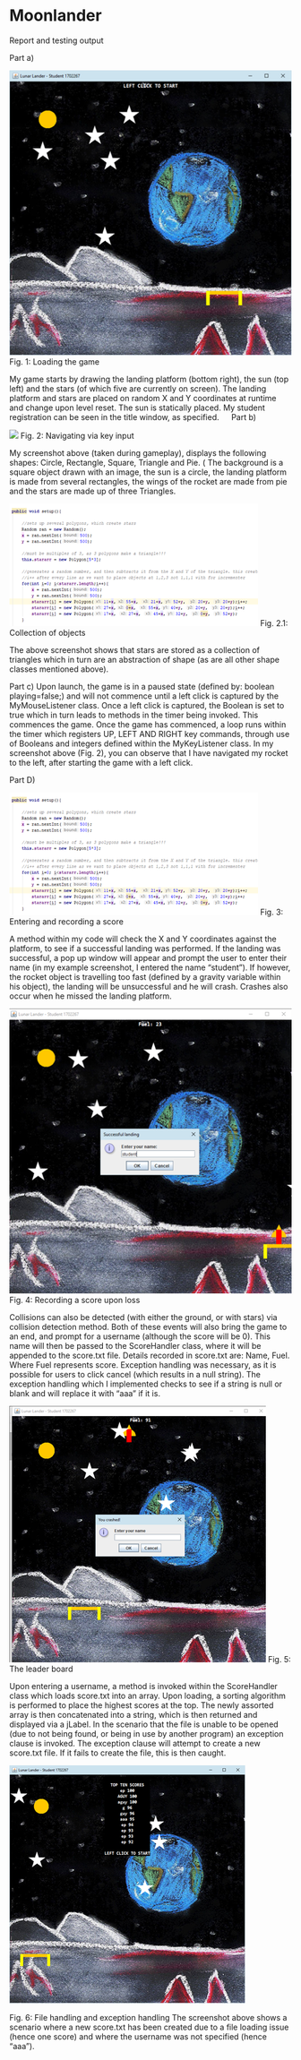 # Moonlander
Report and testing output

Part a)

 
 ![](https://github.com/guyjac/moonlander/blob/main/md/1.png)
Fig. 1: Loading the game


My game starts by drawing the landing platform (bottom right), the sun (top left) and the stars (of which five are currently on screen). 
The landing platform and stars are placed on random X and Y coordinates at runtime and change upon level reset. The sun is statically placed.
My student registration can be seen in the title window, as specified.
 
Part b)

 ![](https://github.com/guyjac/moonlander/blob/main/md/2.png)
Fig. 2: Navigating via key input


My screenshot above (taken during gameplay), displays the following shapes: Circle, Rectangle, Square, Triangle and Pie. (
The background is a square object drawn with an image, the sun is a circle, the landing platform is made from several rectangles, the wings of the rocket are made from pie and the stars are made up of three Triangles.
 
 ![](https://github.com/guyjac/moonlander/blob/main/md/3.png)
Fig. 2.1: Collection of objects


The above screenshot shows that stars are stored as a collection of triangles which in turn are an abstraction of shape (as are all other shape classes mentioned above).


Part c)
Upon launch, the game is in a paused state (defined by: boolean playing=false;) and will not commence until a left click is captured by the MyMouseListener class.
Once a left click is captured, the Boolean is set to true which in turn leads to methods in the timer being invoked. This commences the game.
Once the game has commenced, a loop runs within the timer which registers UP, LEFT AND RIGHT key commands, through use of Booleans and integers defined within the MyKeyListener class.
In my screenshot above (Fig. 2), you can observe that I have navigated my rocket to the left, after starting the game with a left click.


Part D)
 
  ![](https://github.com/guyjac/moonlander/blob/main/md/3.png)
Fig. 3: Entering and recording a score

A method within my code will check the X and Y coordinates against the platform, to see if a successful landing was performed. If the landing was successful, a pop up window will appear and prompt the user to enter their name (in my example screenshot, I entered the name “student”). If however, the rocket object is travelling too fast (defined by a gravity variable within his object), the landing will be unsuccessful and he will crash. Crashes also occur when he missed the landing platform.


 ![](https://github.com/guyjac/moonlander/blob/main/md/4.png)
Fig. 4: Recording a score upon loss

Collisions can also be detected (with either the ground, or with stars) via collision detection method. Both of these events will also bring the game to an end, and prompt for a username (although the score will be 0).
This name will then be passed to the ScoreHandler class, where it will be appended to the score.txt file. Details recorded in score.txt are: Name, Fuel. Where Fuel represents score.
Exception handling was necessary, as it is possible for users to click cancel (which results in a null string). The exception handling which I implemented checks to see if a string is null or blank and will replace it with “aaa” if it is.

 
 ![](https://github.com/guyjac/moonlander/blob/main/md/5.png)
Fig. 5: The leader board

Upon entering a username, a method is invoked within the ScoreHandler class which loads score.txt into an array. Upon loading, a sorting algorithm is performed to place the highest scores at the top. The newly assorted array is then concatenated into a string, which is then returned and displayed via a jLabel. 
In the scenario that the file is unable to be opened (due to not being found, or being in use by another program) an exception clause is invoked. The exception clause will attempt to create a new score.txt file. If it fails to create the file, this is then caught. 

 ![](https://github.com/guyjac/moonlander/blob/main/md/6.png)
 
Fig. 6: File handling and exception handling
The screenshot above shows a scenario where a new score.txt has been created due to a file loading issue (hence one score) and where the username was not specified (hence “aaa”).


